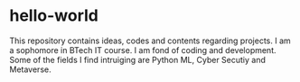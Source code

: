 # hello-world
This repository contains ideas, codes and contents regarding projects.
I am a sophomore in BTech IT course. I am fond of coding and development. Some of the fields I find intruiging are Python ML, Cyber Secutiy and Metaverse.

